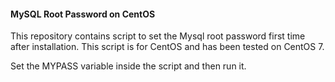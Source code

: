 #### MySQL Root Password on CentOS
This repository contains script to set the Mysql root password first time after installation. This script is for CentOS and has been tested on CentOS 7.

Set the MYPASS variable inside the script and then run it.

